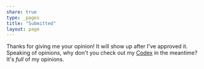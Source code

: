 ```yaml
---
share: true
type: _pages
title: "Submitted"
layout: page
---
```

Thanks for giving me your opinion! It will show up after I've approved it. Speaking of opinions, why don't you check out my [Codex](/codex) in the meantime? It's _full_ of my opinions.